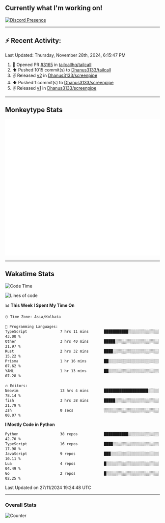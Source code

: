 ## Currently what I'm working on!
[![Discord Presence](https://lanyard.cnrad.dev/api/534981034400284712)](https://discord.com/users/534981034400284712)

---

## :zap: Recent Activity:
<!--RECENT_ACTIVITY:last_update-->
Last Updated: Thursday, November 28th, 2024, 6:15:47 PM
<!--RECENT_ACTIVITY:last_update_end-->
<!--RECENT_ACTIVITY:start-->
1. 💪 Opened PR [#3165](https://github.com/tailcallhq/tailcall/pull/3165) in [tailcallhq/tailcall](https://github.com/tailcallhq/tailcall)<br>
2. ⬆️ Pushed 1015 commit(s) to [Dhanus3133/tailcall](https://github.com/Dhanus3133/tailcall)<br>
3. ✌️ Released [v2](https://github.com/Dhanus3133/screenpipe/releases/tag/v2) in [Dhanus3133/screenpipe](https://github.com/Dhanus3133/screenpipe)<br>
4. ⬆️ Pushed 1 commit(s) to [Dhanus3133/screenpipe](https://github.com/Dhanus3133/screenpipe)<br>
5. ✌️ Released [v1](https://github.com/Dhanus3133/screenpipe/releases/tag/v1) in [Dhanus3133/screenpipe](https://github.com/Dhanus3133/screenpipe)<br>
<!--RECENT_ACTIVITY:end-->

---

## Monkeytype Stats
<a href="https://monkeytype.com/profile/dhanus">
  <img src="https://raw.githubusercontent.com/Dhanus3133/Dhanus3133/monkeytype/monkeytype-lb.svg" alt="Monkeytype Profile" />
</a>

---

## Wakatime Stats
<!--START_SECTION:waka-->
![Code Time](http://img.shields.io/badge/Code%20Time-2%2C370%20hrs%2048%20mins-blue)

![Lines of code](https://img.shields.io/badge/From%20Hello%20World%20I%27ve%20Written-5.5%20million%20lines%20of%20code-blue)

📊 **This Week I Spent My Time On** 

```text
🕑︎ Time Zone: Asia/Kolkata

💬 Programming Languages: 
TypeScript               7 hrs 11 mins       ███████████░░░░░░░░░░░░░░   43.00 % 
Other                    3 hrs 40 mins       █████░░░░░░░░░░░░░░░░░░░░   21.97 % 
Rust                     2 hrs 32 mins       ████░░░░░░░░░░░░░░░░░░░░░   15.22 % 
Prisma                   1 hr 16 mins        ██░░░░░░░░░░░░░░░░░░░░░░░   07.62 % 
YAML                     1 hr 13 mins        ██░░░░░░░░░░░░░░░░░░░░░░░   07.28 % 

🔥 Editors: 
Neovim                   13 hrs 4 mins       ████████████████████░░░░░   78.14 % 
fish                     3 hrs 38 mins       █████░░░░░░░░░░░░░░░░░░░░   21.79 % 
Zsh                      0 secs              ░░░░░░░░░░░░░░░░░░░░░░░░░   00.07 % 
```

**I Mostly Code in Python** 

```text
Python                   38 repos            ███████████░░░░░░░░░░░░░░   42.70 % 
TypeScript               16 repos            ████░░░░░░░░░░░░░░░░░░░░░   17.98 % 
JavaScript               9 repos             ███░░░░░░░░░░░░░░░░░░░░░░   10.11 % 
Lua                      4 repos             █░░░░░░░░░░░░░░░░░░░░░░░░   04.49 % 
Go                       2 repos             █░░░░░░░░░░░░░░░░░░░░░░░░   02.25 % 
```




 Last Updated on 27/11/2024 19:24:48 UTC
<!--END_SECTION:waka-->
---

### Overall Stats

<img src="https://moe-counter.glitch.me/get/@Dhanus3133?theme=asoul" alt="Counter" />

